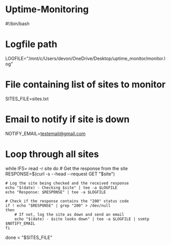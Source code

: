 # Uptime-Monitoring

#!/bin/bash

# Logfile path
LOGFILE="/mnt/c/Users/devon/OneDrive/Desktop/uptime_monitor/monitor.log"

# File containing list of sites to monitor
SITES_FILE=sites.txt

# Email to notify if site is down
NOTIFY_EMAIL=testemail@gmail.com

# Loop through all sites
while IFS= read -r site
do
    # Get the response from the site
    RESPONSE=$(curl -s --head --request GET "$site")
    
    # Log the site being checked and the received response
    echo "$(date) - Checking $site" | tee -a $LOGFILE
    echo "Response: $RESPONSE" | tee -a $LOGFILE

    # Check if the response contains the "200" status code
    if ! echo "$RESPONSE" | grep "200" > /dev/null
    then
        # If not, log the site as down and send an email
        echo "$(date) - $site looks down" | tee -a $LOGFILE | ssmtp $NOTIFY_EMAIL
    fi
done < "$SITES_FILE"
